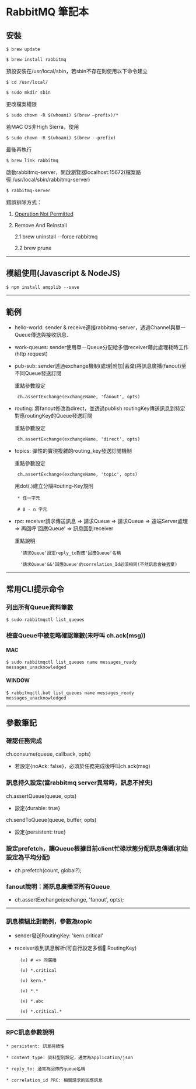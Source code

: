 # RabbitMQ 筆記本

## 安裝

    $ brew update

    $ brew install rabbitmq

預設安裝在/usr/local/sbin，若sbin不存在則使用以下命令建立

    $ cd /usr/local/
    
    $ sudo mkdir sbin

更改檔案權限

    $ sudo chown -R $(whoami) $(brew –prefix)/* 

若MAC OS非High Sierra，使用 

    $ sudo chown -R $(whoami) $(brew --prefix)

最後再執行 

    $ brew link rabbitmq

啟動rabbitmq-server，開啟瀏覽器localhost:15672(檔案路徑:/usr/local/sbin/rabbitmq-server)

    $ rabbitmq-server

錯誤排除方式：

1. [Operation Not Permitted](https://www.barretlee.com/blog/2016/04/06/operation-not-permitted-problem-in-linux-or-unix-system/) 

2. Remove And Reinstall

    2.1 brew uninstall --force rabbitmq

    2.2 brew prune

---

## 模組使用(Javascript & NodeJS)

    $ npm install amqplib --save
---
## 範例

 * hello-world: sender & receive連接rabbitmq-server，透過Channel與單一Queue傳送與接收訊息．

 * work-queues: sender使用單一Queue分配給多個receiver藉此處理耗時工作(http request)

 * pub-sub: sender透過exchange機制(處理|附加|丟棄)將訊息廣播(fanout)至不同Queue發送訂閱

    重點參數設定

        ch.assertExchange(exchangeName, 'fanout', opts)

 * routing: 將fanout修改為direct，並透過publish routingKey傳送訊息到特定對應routingKey的Queue發送訂閱

    重點參數設定

        ch.assertExchange(exchangeName, 'direct', opts)

 * topics: 彈性的實現複雜的routing_key發送訂閱機制

    重點參數設定

        ch.assertExchange(exchangeName, 'topic', opts)

    用dot(.)建立分隔Routing-Key規則
        
        * 任一字元

        # 0 - n 字元

* rpc: receiver請求傳送訊息 => 請求Queue  => 請求Queue => 遠端Server處理 => 再回呼'回應Queue' => 訊息回到receiver

    重點說明

        '請求Queue'設定reply_to對應'回應Queue'名稱

        '請求Queue'&&'回應Queue'的correlation_Id必須相同(不然訊息會被丟棄)

---
## 常用CLI提示命令

### 列出所有Queue資料筆數

    $ sudo rabbitmqctl list_queues

### 檢查Queue中被忽略確認筆數(未呼叫 ch.ack(msg))

#### MAC 
    
    $ sudo rabbitmqctl list_queues name messages_ready messages_unacknowledged

#### WINDOW

    $ rabbitmqctl.bat list_queues name messages_ready messages_unacknowledged
---
## 參數筆記

### 確認任務完成

ch.consume(queue, callback, opts)

* 若設定{noAck: false}，必須於任務完成後呼叫ch.ack(msg)

### 訊息持久設定(當rabbitmq server異常時，訊息不掉失)

ch.assertQueue(queue, opts)

* 設定{durable: true}

ch.sendToQueue(queue, buffer, opts)

* 設定{persistent: true}

### 設定prefetch，讓Queue根據目前client忙碌狀態分配訊息傳遞(初始設定為平均分配)

* ch.prefetch(count, global?);

### fanout說明：將訊息廣播至所有Queue

* ch.assertExchange(exchange, 'fanout', opts);

---
### 訊息模糊比對範例，參數為topic

* sender發送RoutingKey: 'kern.critical'

* receiver收到訊息解析(可自行設定多個 RoutingKey)

        (v) # => 同廣播   

        (v) *.critical

        (v) kern.*

        (v) *.*

        (x) *.abc

        (x) *.critical.*

---
### RPC訊息參數說明

    * persistent: 訊息持續性

    * content_type: 資料型別設定，通常為application/json

    * reply_to: 通常為回傳的queue名稱

    * correlation_id PRC: 相關請求的回應訊息





